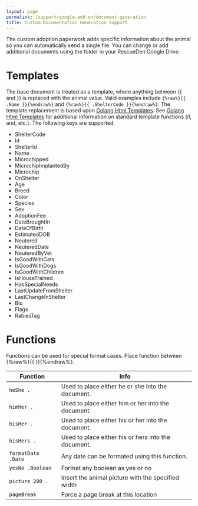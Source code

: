 ```yaml
---
layout: page
permalink: /support/google-add-on/document-generation
title: Custom Documentation Generation Support
---
```

The custom adoption paperwork adds specific information about the animal so you can automatically send a single file.  You can change or add additional documents using the folder in your RescueDen Google Drive.

# Templates
The base document is treated as a template, where anything between {{ and }} is replaced with the animal value. Valid examples include `{%raw%}{{ .Name }}{%endraw%}` and `{%raw%}{{ .ShelterCode }}{%endraw%}`.  The template replacement is based upon [Golang Html Templates](https://golang.org/pkg/html/template/). See [Golang Html Templates](https://golang.org/pkg/html/template/) for additional information on standard template functions (if, and, etc.).  The following keys are supported.

* ShelterCode
* Id
* ShelterId
* Name
* Microchipped
* MicrochipImplantedBy
* Microchip
* OnShelter
* Age
* Breed
* Color
* Species
* Sex
* AdoptionFee
* DateBroughtIn
* DateOfBirth
* EstimatedDOB
* Neutered
* NeuteredDate
* NeuteredByVet
* IsGoodWithCats
* IsGoodWithDogs
* IsGoodWithChildren
* IsHouseTrained
* HasSpecialNeeds
* LastUpdateFromShelter
* LastChangeInShelter
* Bio
* Flags
* RabiesTag

# Functions
Functions can be used for special format cases.  Place function between {%raw%}{{ }}{%endraw%}.

|Function|Info|
|---|---|
|`heShe .`|Used to place either he or she into the document.|
|`himHer .`|Used to place either him or her into the document.|
|`hisHer .`|Used to place either his or her into the document.|
|`hisHers .`|Used to place either his or hers into the document.|
|`formatDate .Date` |Any date can be formated using this function.|
|`yesNo .Boolean`|Format any boolean as yes or no|
|`picture 200 .`|Insert the animal picture with the specified width|
|`pageBreak`|Force a page break at this location|
